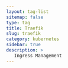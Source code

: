 ```yaml
---
layout: tag-list
sitemap: false
type: tag
title: Traefik
slug: traefik
category: kubernetes
sidebar: true
description: >
   Ingress Management
---
```

